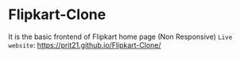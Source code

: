 # Flipkart-Clone
It is the basic frontend of Flipkart home page (Non Responsive) 
`Live website`: https://prit21.github.io/Flipkart-Clone/
